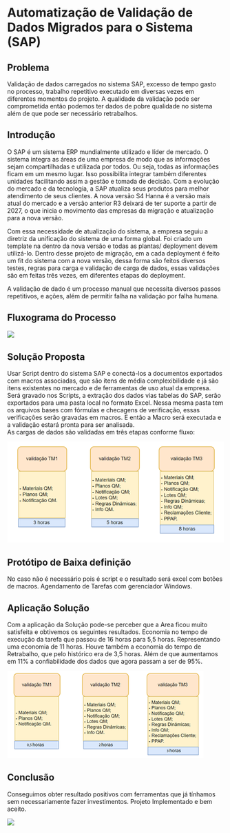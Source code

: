 # Automatização de Validação de Dados Migrados para o Sistema (SAP)

## Problema
Validação de dados carregados no sistema SAP, excesso de tempo gasto no processo, trabalho repetitivo executado em diversas vezes em diferentes momentos do projeto. A qualidade da validação pode ser comprometida então podemos ter dados de pobre qualidade no sistema além de que pode ser necessário retrabalhos.

## Introdução
O SAP é um sistema ERP mundialmente utilizado e líder de mercado. O sistema integra as áreas de uma empresa de modo que as informações sejam compartilhadas e utilizada por todos. Ou seja, todas as informações ficam em um mesmo lugar. Isso possibilita integrar também diferentes unidades facilitando assim a gestão e tomada de decisão. 
Com a evolução do mercado e da tecnologia, a SAP atualiza seus produtos para melhor atendimento de seus clientes. A nova versão S4 Hanna é a versão mais atual do mercado e a versão anterior R3 deixará de ter suporte a partir de 2027, o que inicia o movimento das empresas da migração e atualização para a nova versão.

Com essa necessidade de atualização do sistema, a empresa seguiu a diretriz da unificação do sistema de uma forma global. Foi criado um template na dentro da nova versão e todas as plantas/ deployment devem utilizá-lo. 
Dentro desse projeto de migração, em a cada deployment é feito um fit do sistema com a nova versão, dessa forma são feitos diversos testes, regras para carga e validação de carga de dados, essas validações são em feitas três vezes, em diferentes etapas do deployment.

A validação de dado é um processo manual que necessita diversos passos repetitivos, e ações, além de permitir falha na validação por falha humana.

## Fluxograma do Processo

![](./image.png)
 

## Solução Proposta
Usar Script dentro do sistema SAP e conectá-los a documentos exportados com macros associadas, que são itens de média complexibilidade e já são itens existentes no mercado e de ferramentas de uso atual da empresa.
Será gravado nos Scripts, a extração dos dados vias tabelas do SAP, serão exportados para uma pasta local no formato Excel. Nessa mesma pasta tem os arquivos bases com fórmulas e checagens de verificação, essas verificações serão gravadas em macros. E então a Macro será executada e a validação estará pronta para ser analisada.  
As cargas de dados são validadas em três etapas conforme fluxo:

 ![](./pre.png)

## Protótipo de Baixa definição
No caso não é necessário pois é script e o resultado será excel com botões de macros. Agendamento de Tarefas com gerenciador Windows.

## Aplicação Solução 
Com a aplicação da Solução pode-se perceber que a Area ficou muito satisfeita e obtivemos os seguintes resultados.
Economia no tempo de execução da tarefa que passou de 16 horas para 5,5 horas. Representando uma economia de 11 horas. Houve também a economia do tempo de Retrabalho, que pelo histórico era de 3,5 horas. Além de que aumentamos em 11% a confiabilidade dos dados que agora passam a ser de 95%.

![](./pos.png)

 
## Conclusão
Conseguimos obter resultado positivos com ferramentas que já tínhamos sem necessariamente fazer investimentos.  Projeto Implementado e bem aceito.

![](./quali.png)